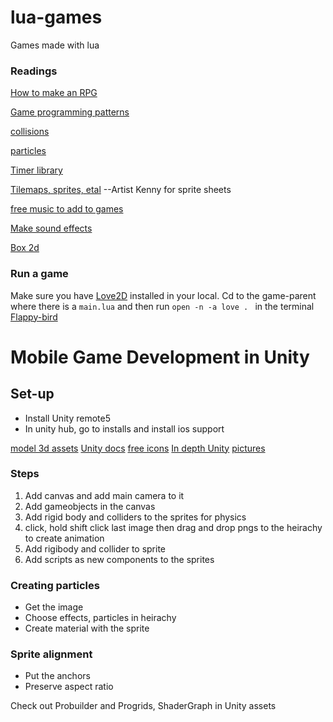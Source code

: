 # lua-games
Games made with lua 

### Readings
[How to make an RPG](https://howtomakeanrpg.com/)

[Game programming patterns](https://gameprogrammingpatterns.com/)

[collisions](https://github.com/noooway/love2d_arkanoid_tutorial)

[particles](https://love2d.org/wiki/ParticleSystem)

[Timer library](https://github.com/airstruck/knife)

[Tilemaps, sprites, etal](https://opengameart.org) --Artist Kenny for sprite sheets

[free music to add to games](https://freemusicarchive.org/genre/Ambient_Electronic?sort=track_date_published&d=1&page=8)

[Make sound effects](https://www.bfxr.net/)

[Box 2d](https://www.iforce2d.net/b2dtut/introduction)

 ### Run a game
Make sure you have [Love2D](https://github.com/love2d/love) installed in your local.
 Cd to the game-parent where there is a `main.lua` and then run `open -n -a love . ` in the terminal
 [Flappy-bird](https://github.com/games50/fifty-bird)
 
 # Mobile Game Development in Unity

## Set-up

* Install Unity remote5
* In unity hub, go to installs and install ios support

[model 3d assets](https://blender.org/)
[Unity docs](https://docs.unity3d.com)
[free icons](https://www.flaticon.com/)
[In depth Unity](https://www.catlikecoding.com/unity/tutorials)
[pictures](https://www.pixabay.com)

### Steps
1. Add canvas and add main camera to it
2. Add gameobjects in the canvas
3. Add rigid body and colliders to the sprites for physics
4. click, hold shift click last image then drag and drop pngs to the heirachy to create animation
5. Add rigibody and collider to sprite
6. Add scripts as new components to the sprites

### Creating particles
* Get the image
* Choose effects, particles in heirachy
* Create material with the sprite

### Sprite alignment
* Put the anchors
* Preserve aspect ratio

Check out Probuilder and Progrids, ShaderGraph in Unity assets
 


